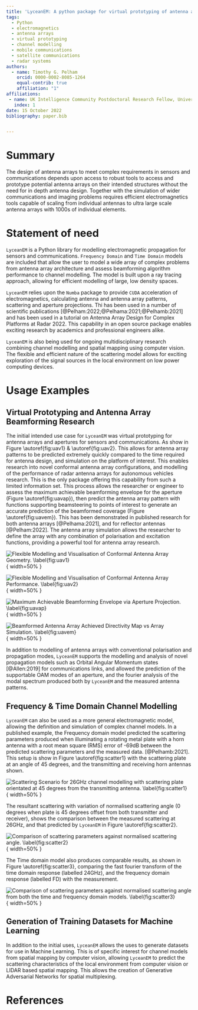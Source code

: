 ```yaml
---
title: 'LyceanEM: A python package for virtual prototyping of antenna arrays, time and frequency domain channel modelling'
tags:
  - Python
  - electromagnetics
  - antenna arrays
  - virtual prototyping
  - channel modelling
  - mobile communications
  - satellite communications
  - radar systems
authors:
  - name: Timothy G. Pelham
    orcid: 0000-0002-8085-1264
    equal-contrib: true
    affiliation: "1"
affiliations:
 - name: UK Intelligence Community Postdoctoral Research Fellow, University of Bristol, UK
   index: 1
date: 15 October 2022
bibliography: paper.bib


---
```


# Summary

The design of antenna arrays to meet complex requirements in sensors and communications depends upon access to 
robust tools to access and prototype potential antenna arrays on their intended structures without the need for 
in depth antenna design. Together with the simulation of wider communications and imaging problems requires efficient 
electromagnetics tools capable of scaling from individual antennas to ultra large scale antenna arrays with 1000s of 
individual elements. 

# Statement of need

`LyceanEM`  is a Python library for modelling electromagnetic propagation for sensors and communications. 
`Frequency Domain` and `Time Domain` models are included that allow the user to model a wide array of complex 
problems from antenna array architecture and assess beamforming algorithm performance to channel modelling. 
The model is built upon a ray tracing approach, allowing for efficient modelling of large, low density spaces.

`LyceanEM` relies upon the `Numba` package to provide `CUDA` acceleration of electromagnetics, calculating 
antenna and antenna array patterns, scattering and aperture projections. Thi has been used in a number of scientific 
publications [@Pelham:2022;@Pelhama:2021;@Pelhamb:2021] and has been used in a tutorial on Antenna Array Design for Complex 
Platforms at Radar 2022. This capability in an open source package enables exciting research by academics and professional engineers alike. 

`LyceanEM` is also being used for ongoing multidisciplinary research combining channel modelling and spatial mapping using
computer vision. The flexible and efficient nature of the scattering model allows for exciting exploration of the signal 
sources in the local environment on low power computing devices.  

# Usage Examples

## Virtual Prototyping and Antenna Array Beamforming Research

The initial intended use case for `LyceanEM` was virtual prototyping for antenna arrays and apertures for sensors and 
communications. As show in Figure \autoref{fig:uav1} & \autoref{fig:uav2}. This allows for antenna array patterns to be 
predicted extremely quickly compared to the time required for antenna design, and simulation on the platform of interest. 
This enables research into novel conformal antenna array configurations, and modelling of the performance of radar antenna 
arrays for autonomous vehicles research. This is the only package offering this capability from such a limited information set. 
This process allows the researcher or engineer to assess the maximum achievable beamforming envelope for the aperture 
(Figure \autoref{fig:uavap}), then predict the antenna array pattern with functions supporting beamsteering to points of 
interest to generate an accurate prediction of the beamformed coverage (Figure \autoref{fig:uavem}). This has been 
demonstrated in published research for both antenna arrays [@Pelhama:2021], and for reflector antennas [@Pelham:2022]. 
The antenna array simulation allows the researcher to define the array with any combination of polarisation and excitation 
functions, providing a powerful tool for antenna array research.

![Flexible Modelling and Visualisation of Conformal Antenna Array Geometry. \label{fig:uav1}](./_static/UAVArraywithPoints.png){ width=50% }

![Flexible Modelling and Visualisation of Conformal Antenna Array Performance. \label{fig:uav2}](./_static/open3d_results_rendering.png){ width=50% }

![Maximum Achievable Beamforming Envelope via Aperture Projection. \label{fig:uavap}](./auto_examples/images/sphx_glr_01_aperture_projection_001.png){ width=50% }

![Beamformed Antenna Array Achieved Directivity Map vs Array Simulation. \label{fig:uavem}](./auto_examples/images/sphx_glr_05_array_beamforming_001.png){ width=50% }

In addition to modelling of antenna arrays with conventional polarisation and propagation modes, `LyceanEM` supports the 
modelling and analysis of novel propagation models such as Orbital Angular Momentum states [@Allen:2019] for communications links, and allowed the prediction of the supportable OAM modes of an aperture, and the fourier analysis of the modal spectrum produced both by `LyceanEM` and the measured antenna patterns. 

## Frequency & Time Domain Channel Modelling

`LyceanEM` can also be used as a more general electromagnetic model, allowing the definition and simulation of complex 
channel models. In a published example, the Frequency domain model predicted the scattering parameters produced when 
illuminating a rotating metal plate with a horn antenna with a root mean square (RMS) error of -69dB between the predicted scattering parameters and the measured data. [@Pelhamb:2021]. 
This setup is show in Figure \autoref{fig:scatter1} with the scattering plate at an angle of 45 degrees, and the 
transmitting and receiving horn antennas shown.

![Scattering Scenario for 26GHz channel modelling with scattering plate orientated at 45 degrees from the transmitting antenna. \label{fig:scatter1}](./_static/03_frequency_domain_channel_model_picture_01.png){ width=50% }

The resultant scattering with variation of normalised scattering angle (0 degrees when plate is 45 degrees offset from both transmitter and receiver), shows the comparison between the measured scattering at 26GHz, and that predicted by `LyceanEM` in Figure \autoref{fig:scatter2}.

![Comparison of scattering parameters against normalised scattering angle. \label{fig:scatter2}](./_static/ReferenceReflectorComparisonNormalisedandModelShiftedp1d.png){ width=50% }

The Time domain model also produces comparable results, as shown in Figure \autoref{fig:scatter3}, comparing the fast fourier transform of the time domain response (labelled 24GHz), and the frequency domain response (labelled FD) with the measurement.

![Comparison of scattering parameters against normalised scattering angle from both the time and frequency domain models. \label{fig:scatter3}](./_static/timedomaincomparison.png){ width=50% }

## Generation of Training Datasets for Machine Learning

In addition to the initial uses, `LyceanEM` allows the uses to generate datasets for use in Machine Learning. This is of specific interest for channel models from spatial mapping by computer vision, allowing `LyceanEM` to predict the scattering characteristics of the local environment from computer vision or LIDAR based spatial mapping. This allows the creation of Generative Adversarial Networks for spatial multiplexing.
# References